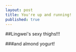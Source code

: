 ```yaml
---
layout: post
title: You're up and running!
published: true
---
```

##Lingwei's sexy thighs!!!

###and almond yogurt!